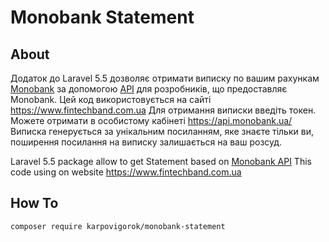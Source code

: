 # Monobank Statement

## About

Додаток до Laravel 5.5 дозволяє отримати виписку по вашим рахункам [Monobank](https://www.monobank.ua/) за допомогою [API](https://api.monobank.ua/docs/) для розробників, що предоставляє Monobank.
Цей код використовується на сайті https://www.fintechband.com.ua
Для отримання виписки введіть токен. Можете отримати в особистому кабінеті https://api.monobank.ua/
Виписка генерується за унікальним посиланням, яке знаєте тільки ви, поширення посилання на виписку залишається на ваш розсуд.


Laravel 5.5 package allow to get Statement based on [Monobank API](https://api.monobank.ua/docs/)
This code using on website https://www.fintechband.com.ua

## How To

`composer require karpovigorok/monobank-statement`
